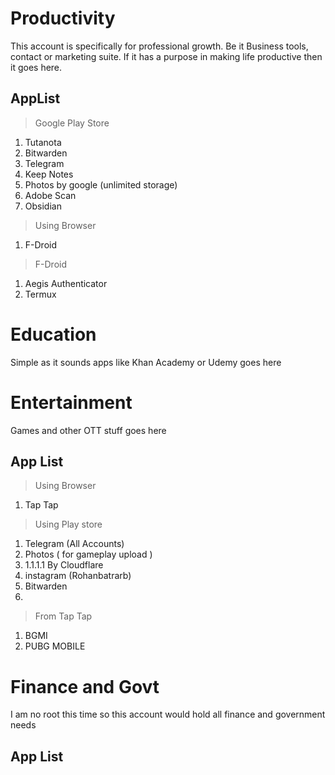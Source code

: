 # Productivity

This account is specifically for professional growth. Be it Business tools, contact or marketing suite. If it has a purpose in making life productive then it goes here. 

## AppList

> Google Play Store

1. Tutanota
2. Bitwarden 
3. Telegram
4. Keep Notes
5. Photos by google (unlimited storage)
6. Adobe Scan
7. Obsidian


> Using Browser

1. F-Droid 

> F-Droid

1. Aegis Authenticator
2. Termux


# Education

Simple as it sounds apps like Khan Academy or Udemy goes here


# Entertainment

Games and other OTT stuff goes here

## App List

> Using Browser
1. Tap Tap


> Using Play store
1. Telegram (All Accounts)
2. Photos ( for gameplay upload )
3. 1.1.1.1 By Cloudflare
4. instagram (Rohanbatrarb)
5. Bitwarden
6. 


> From Tap Tap
1. BGMI 
2. PUBG MOBILE

# Finance and Govt

I am no root this time so this account would hold all finance and government needs

## App List



